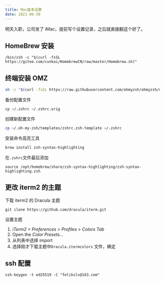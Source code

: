 ```yaml
---
title: Mac基本设置
date: 2021-06-30
---
```


明天入职，公司发了 iMac，提前写个设置记录，之后就直接翻这个好了。

## HomeBrew 安装

```shell
/bin/zsh -c "$(curl -fsSL https://gitee.com/cunkai/HomebrewCN/raw/master/Homebrew.sh)"
```

## 终端安装 OMZ

```bash
sh -c "$(curl -fsSL https://raw.githubusercontent.com/ohmyzsh/ohmyzsh/master/tools/install.sh)"
```

备份配置文件

```shell
cp ~/.zshrc ~/.zshrc.orig
```

创建新配置文件

```bash
cp ~/.oh-my-zsh/templates/zshrc.zsh-template ~/.zshrc
```

安装命令高亮工具

```bash
brew install zsh-syntax-highlighting
```

在`.zshrc`文件最后添加

```shell
source /opt/homebrew/share/zsh-syntax-highlighting/zsh-syntax-highlighting.zsh
```

## 更改 iterm2 的主题

下载 iterm2 的 Dracula 主题

```shell
git clone https://github.com/dracula/iterm.git
```

设置主题

1. _iTerm2 > Preferences > Profiles > Colors Tab_
2. Open the _Color Presets..._
3. 从列表中选择 import
4. 选择刚才下载主题中`Dracula.itermcolors` 文件，确定

## ssh 配置

```shell
ssh-keygen -t ed25519 -C "felikslv@163.com"
```

